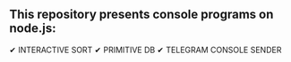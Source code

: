 ## This repository presents console programs on node.js:
✔ INTERACTIVE SORT
✔ PRIMITIVE DB
✔ TELEGRAM CONSOLE SENDER
